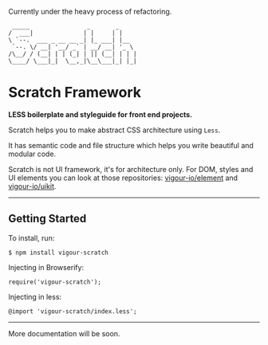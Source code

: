Currently under the heavy process of refactoring.

	 _____                _       _
	/  ___|              | |     | |
	\ `--.  ___ _ __ __ _| |_ ___| |__
	 `--. \/ __| '__/ _` | __/ __| '_ \
	/\__/ / (__| | | (_| | || (__| | | |
	\____/ \___|_|  \__,_|\__\___|_| |_|


Scratch Framework
=============

**LESS boilerplate and styleguide for front end projects.**

Scratch helps you to make abstract CSS architecture using `Less`.

It has semantic code and file structure which helps you write beautiful and modular code.

Scratch is not UI framework, it's for architecture only. For DOM, styles and UI elements you can look at those repositories: [vigour-io/element](https://github.com/vigour-io/element) and [vigour-io/uikit](https://github.com/vigour-io/uikit).

-------------

Getting Started
-------------

To install, run:

	$ npm install vigour-scratch

Injecting in Browserify:

	require('vigour-scratch');

Injecting in less:

	@import 'vigour-scratch/index.less';

-------------

More documentation will be soon.
